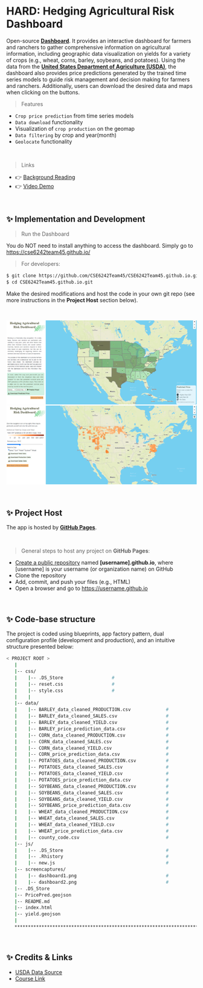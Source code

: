 # HARD: Hedging Agricultural Risk Dashboard

Open-source **[Dashboard](https://cse6242team45.github.io/)**. It provides an interactive dashboard for farmers and ranchers to gather comprehensive information on agricultural information, including geographic data visualization on yields for a variety of crops (e.g., wheat, corns, barley, soybeans, and potatoes). Using the data from the **[United States Department of Agriculture (USDA)](https://www.usda.gov/)**, the dashboard also provides price predictions generated by the trained time series models to guide risk management and decision making for farmers and ranchers. Additionally, users can download the desired data and maps when clicking on the buttons.
<br />

> Features

- `Crop price prediction` from time series models
- `Data download` functionality
- Visualization of `crop production` on the geomap
- `Data filtering` by crop and year(month)
- `Geolocate` functionality

<br />

> Links

- 👉 [Background Reading](https://papers.ssrn.com/sol3/papers.cfm?abstract_id=1408234)
- 👉 [Video Demo](https://cse6242team45.github.io/)

<br />

## ✨ Implementation and Development

> Run the Dashboard

You do NOT need to install anything to access the dashboard. Simply go to https://cse6242team45.github.io/

> For developers:

```bash
$ git clone https://github.com/CSE6242Team45/CSE6242Team45.github.io.git
$ cd CSE6242Team45.github.io.git
```
Make the desired modifications and host the code in your own git repo (see more instructions in the **Project Host** section below).

<br />

![Screen Capture1.](/screencaptures/dashboard1.png)
![Screen Capture2.](/screencaptures/dashboard2.png)

<br />

## ✨ Project Host

The app is hosted by **[GitHub Pages](https://pages.github.com/)**.

<br />

> General steps to host any project on **GitHub Pages**:

- [Create a public repository](https://github.com/new) named **[username].github.io**, where [username] is your username (or organization name) on GitHub
- Clone the repository
- Add, commit, and push your files (e.g., HTML)
- Open a browser and go to https://username.github.io

<br />

## ✨ Code-base structure

The project is coded using blueprints, app factory pattern, dual configuration profile (development and production), and an intuitive structure presented below:

```bash
< PROJECT ROOT >
   |
   |-- css/
   |    |-- .DS_Store                  # 
   |    |-- reset.css                  #
   |    |-- style.css                  #
   |    |
   |-- data/
   |    |-- BARLEY_data_cleaned_PRODUCTION.csv             # 
   |    |-- BARLEY_data_cleaned_SALES.csv                  #
   |    |-- BARLEY_data_cleaned_YIELD.csv                  #
   |    |-- BARLEY_price_prediction_data.csv               #
   |    |-- CORN_data_cleaned_PRODUCTION.csv               # 
   |    |-- CORN_data_cleaned_SALES.csv                    #
   |    |-- CORN_data_cleaned_YIELD.csv                    #
   |    |-- CORN_price_prediction_data.csv                 #
   |    |-- POTATOES_data_cleaned_PRODUCTION.csv           # 
   |    |-- POTATOES_data_cleaned_SALES.csv                #
   |    |-- POTATOES_data_cleaned_YIELD.csv                #
   |    |-- POTATOES_price_prediction_data.csv             #
   |    |-- SOYBEANS_data_cleaned_PRODUCTION.csv           # 
   |    |-- SOYBEANS_data_cleaned_SALES.csv                #
   |    |-- SOYBEANS_data_cleaned_YIELD.csv                #
   |    |-- SOYBEANS_price_prediction_data.csv             #
   |    |-- WHEAT_data_cleaned_PRODUCTION.csv              # 
   |    |-- WHEAT_data_cleaned_SALES.csv                   #
   |    |-- WHEAT_data_cleaned_YIELD.csv                   #
   |    |-- WHEAT_price_prediction_data.csv                #
   |    |-- county_code.csv                                #
   |-- js/
   |    |-- .DS_Store                                      #    
   |    |-- .Rhistory                                      # 
   |    |-- new.js                                         #
   |-- screencaptures/
   |    |-- dashboard1.png                                 #    
   |    |-- dashboard2.png                                 #    
   |-- .DS_Store
   |-- PricePred.geojson
   |-- README.md
   |-- index.html
   |-- yield.geojson
   |
   ************************************************************************
```
<br />

## ✨ Credits & Links

- [USDA Data Source](https://quickstats.nass.usda.gov/)
- [Course Link](https://omscs.gatech.edu/cse-6242-data-visual-analytics)

<br />
